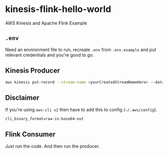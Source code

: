# kinesis-flink-hello-world


AWS Kinesis and Apache Flink Example

## `.env`

Need an environment file to run, recreate `.env` from `.env.example` and put relevant credentials and you're good to go.

## Kinesis Producer 

```sh
aws kinesis put-record --stream-name <yourCreatedStreamNameHere> --data '{"hello":"test"}' --partition-key "KEY0"
```

## Disclaimer

If you're using `aws-cli v2` then have to add this to config (`~/.aws/config`).

```
cli_binary_format=raw-in-base64-out
```

## Flink Consumer

Just run the code. And then run the producer.


